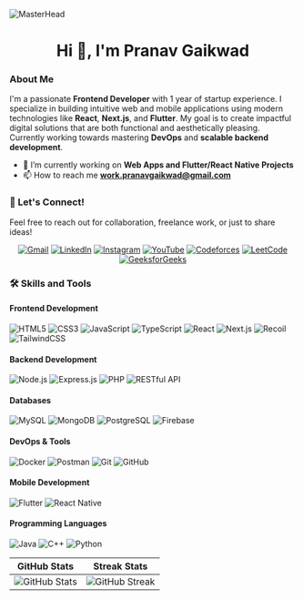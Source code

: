 
![MasterHead](https://user-images.githubusercontent.com/74352611/151704311-fa5649c9-6fac-4640-9b7e-54a3d760521a.gif)

<h1 align="center">Hi 👋, I'm Pranav Gaikwad</h1>

### About Me
I'm a passionate **Frontend Developer** with 1 year of startup experience. I specialize in building intuitive web and mobile applications using modern technologies like **React**, **Next.js**, and **Flutter**. My goal is to create impactful digital solutions that are both functional and aesthetically pleasing. Currently working towards mastering **DevOps** and **scalable backend development**.


- 🔭 I’m currently working on **Web Apps and Flutter/React Native Projects**
- 📫 How to reach me **work.pranavgaikwad@gmail.com**


### 🚀 Let's Connect!
Feel free to reach out for collaboration, freelance work, or just to share ideas!

<div align="center">

[![Gmail](https://img.shields.io/badge/-Gmail-D14836?style=for-the-badge&logo=gmail&logoColor=white)](mailto:work.pranavgaikwad@gmail.com)
[![LinkedIn](https://img.shields.io/badge/-LinkedIn-0A66C2?style=for-the-badge&logo=linkedin&logoColor=white)](https://linkedin.com/in/pranav-gaikwad-a19088223)
[![Instagram](https://img.shields.io/badge/-Instagram-E4405F?style=for-the-badge&logo=instagram&logoColor=white)](https://instagram.com/pranavgaikwad.11)
[![YouTube](https://img.shields.io/badge/-YouTube-FF0000?style=for-the-badge&logo=youtube&logoColor=white)](https://www.youtube.com/channel/UCkW53yCXueI1CRxOLqcG6MA)
[![Codeforces](https://img.shields.io/badge/-Codeforces-1F8ACB?style=for-the-badge&logo=codeforces&logoColor=white)](https://codeforces.com/profile/pranavgaikwad)
[![LeetCode](https://img.shields.io/badge/-LeetCode-FFA116?style=for-the-badge&logo=leetcode&logoColor=black)](https://www.leetcode.com/pranav_gaikwad)
[![GeeksforGeeks](https://img.shields.io/badge/-GeeksforGeeks-0F9D58?style=for-the-badge&logo=geeksforgeeks&logoColor=white)](https://auth.geeksforgeeks.org/user/pranavjigaikwad)

</div>



### 🛠️ Skills and Tools  

#### **Frontend Development**
![HTML5](https://img.shields.io/badge/-HTML5-E34F26?style=for-the-badge&logo=html5&logoColor=white)
![CSS3](https://img.shields.io/badge/-CSS3-1572B6?style=for-the-badge&logo=css3&logoColor=white)
![JavaScript](https://img.shields.io/badge/-JavaScript-F7DF1E?style=for-the-badge&logo=javascript&logoColor=black)
![TypeScript](https://img.shields.io/badge/-TypeScript-007ACC?style=for-the-badge&logo=typescript&logoColor=white)
![React](https://img.shields.io/badge/-React-61DAFB?style=for-the-badge&logo=react&logoColor=black)
![Next.js](https://img.shields.io/badge/-Next.js-000000?style=for-the-badge&logo=next.js&logoColor=white)
![Recoil](https://img.shields.io/badge/-Recoil-007ACC?style=for-the-badge&logo=recoil&logoColor=white)
![TailwindCSS](https://img.shields.io/badge/-Tailwind_CSS-38B2AC?style=for-the-badge&logo=tailwind-css&logoColor=white)

#### **Backend Development**
![Node.js](https://img.shields.io/badge/-Node.js-339933?style=for-the-badge&logo=node.js&logoColor=white)
![Express.js](https://img.shields.io/badge/-Express.js-000000?style=for-the-badge&logo=express&logoColor=white)
![PHP](https://img.shields.io/badge/-PHP-777BB4?style=for-the-badge&logo=php&logoColor=white)
![RESTful API](https://img.shields.io/badge/-RESTful_API-1E90FF?style=for-the-badge&logo=api&logoColor=white)

#### **Databases**
![MySQL](https://img.shields.io/badge/-MySQL-4479A1?style=for-the-badge&logo=mysql&logoColor=white)
![MongoDB](https://img.shields.io/badge/-MongoDB-47A248?style=for-the-badge&logo=mongodb&logoColor=white)
![PostgreSQL](https://img.shields.io/badge/-PostgreSQL-336791?style=for-the-badge&logo=postgresql&logoColor=white)
![Firebase](https://img.shields.io/badge/-Firebase-FFCA28?style=for-the-badge&logo=firebase&logoColor=black)

#### **DevOps & Tools**
![Docker](https://img.shields.io/badge/-Docker-2496ED?style=for-the-badge&logo=docker&logoColor=white)
![Postman](https://img.shields.io/badge/-Postman-FF6C37?style=for-the-badge&logo=postman&logoColor=white)
![Git](https://img.shields.io/badge/-Git-F05032?style=for-the-badge&logo=git&logoColor=white)
![GitHub](https://img.shields.io/badge/-GitHub-181717?style=for-the-badge&logo=github&logoColor=white)

#### **Mobile Development**
![Flutter](https://img.shields.io/badge/-Flutter-02569B?style=for-the-badge&logo=flutter&logoColor=white)
![React Native](https://img.shields.io/badge/-React%20Native-61DAFB?style=for-the-badge&logo=react&logoColor=black)

#### **Programming Languages**
![Java](https://img.shields.io/badge/-Java-007396?style=for-the-badge&logo=java&logoColor=white)
![C++](https://img.shields.io/badge/-C++-00599C?style=for-the-badge&logo=c%2B%2B&logoColor=white)
![Python](https://img.shields.io/badge/-Python-3776AB?style=for-the-badge&logo=python&logoColor=white)

| GitHub Stats | Streak Stats |
|--------------|--------------|
| ![GitHub Stats](https://github-readme-stats.vercel.app/api?username=pranavgaikwadcodes&show_icons=true&locale=en&theme=tokyonight&card_width=300) | ![GitHub Streak](https://github-readme-streak-stats.herokuapp.com/?user=pranavgaikwadcodes&theme=tokyonight) |
